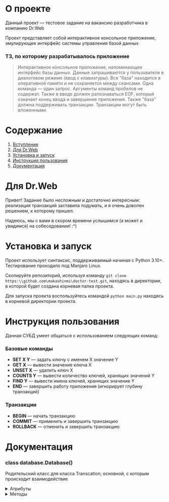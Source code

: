 # О проекте
Данный проект — тестовое задание на вакансию разработчика в компанию Dr.Web

Проект представляет собой интерактивное консольное приложение, эмулирующее интерфейс системы управления базой данных 

### ТЗ, по которому разрабатывалось приложение
> Интерактивное консольное приложение, напоминающее интерфейс базы данных. Данные запрашиваются у пользователя в диалоговом режиме (ввод с клавиатуры). Вся "база" находится в оперативной памяти и не сохраняется между сеансами. Одна команда — один запрос. Аргументы команд пробелов не содержат. Также в вводе должен рапознаваться EOF, который означает конец ввода и завершение приложения.
> Также "база" должна поддерживать транзакции. Транзакции могут быть вложенными.


# Содержание
1. [Вступление](#вступление)
2. [Для Dr.Web](#для-dr.web)
3. [Установка и запуск](#установка-и-запуск)
4. [Инструкция пользования](#инструкция-пользования)
4. [Документация](#документация)

# Для Dr.Web
Привет! Задание было несложным и достаточно интересным: реализация транзакций заставила подумать, и я очень доволен решением, к которому пришел. 

Надеюсь, мы с вами в скором времени услышимся (а может и увидимся) на собеседовании! :^)

# Установка и запуск
Проект использует синтаксис, поддерживаемый начиная с Python 3.10+. Тестирование проходило под Manjaro Linux.

Скопируйте репозиторий, используя команду `git clone https:\\github.com\makashinmi\doctor-test.git`, находясь в директории, в которой будет создана корневая папка проекта.

Для запуска проекта воспользуйтесь командой `python main.py` находясь в корневой директории проекта.

# Инструкция пользования
Данная СУБД умеет общаться с использованием следующих команд:

### Базовые команды
- **SET X Y** — задать ключу с именем X значение Y
- **GET X** — вывести значение ключа X
- **UNSET X** — удалить ключ X    
- **COUNTS Y** — вывести количество ключей, хранящих значений Y 
- **FIND Y** — вывести имена ключей, хранящих значение Y
- **END** — завершить работу приложения (игнорирует глубину транзакций) 

### Транзакции
- **BEGIN** — начать транзакцию
- **COMMIT** — применить и завершить транзакцию
- **ROLLBACK** — отменить и завершить транзакцию  

# Документация
### class database.Database() 
Родительский класс для класса Transcation; основной, с которым происходит взаимодействие 
<details><summary>Атрибуты</summary>
<p>

- **storage** (dict) — словарь, непосредственно хранящий данные 

</p>
</details>

<details><summary>Методы</summary>
<p>

#### **counts(**_value_**)** 
Возвращает количество ключей, хранящих переданное значение. 
- Реализован как вызов другого собственного метода **find()** с возвратом длины списка, получаемого в результате вызова.

Параметры:
- **value** (str) — значение, для которого нужно совершить проверку

Возвращает: **int** — количество ключей, хранящих данное значение 

#### **find(**_value_**)**
Возвращает список ключей, хранящих данное значение.

Параметры:
- **value** (str) — значение, для которого нужно совершить поиск

Возвращает: **list** из ключей, хранящих данное значение

#### **get(**_key_**)**
Возвращает значение, лежащее под данным ключом.
- Если ключа нет в хранилище, возвращает строку 'NULL'

Параметры:
- **key** (str) — ключ, для которого нужно вернуть значение

Возвращает: **str** — значение, хранящееся под данным ключом 

#### **set(**_key, value_**)**
Добавляет в хранилище новый ключ и присваивает ему данное значение.
- Если ключ уже есть в хранилище, старое значение заменяется на новое

Параметры:
- **key** (str) — имя ключа
- **value** (str) — значение, присваевамое ключу

Возвращает: _

#### **unset(**_key_**)**
Удаляет данный ключ из хранилища.

Параметры:
- **key** (str) — имя ключа, который требуется удалить

Возвращает: _

</p>
<details>

### **class database.Transaction(Database)** 
Класс, благодаря которому реализуюется функционал транзакций данной СУБД. 

Параметры:
- **database_obj** (database.Database | database.Transcation) —  

<details><summary>Атрибуты</summary>
<p>

- **parent** (database.Database | database.Transaction) — объект, являющийся родителем, контекстом, в котором был создан объект данной транзакции
- **storage** (dict) — хранилище, являющейся поверхностной копией объекта **parent.storage**  

</p>
</details>

<details><summary>Методы</summary>
<p>

#### **commit()**
Переписывает объект **parent.storage** на собственный **storage**

Возвращает: _

